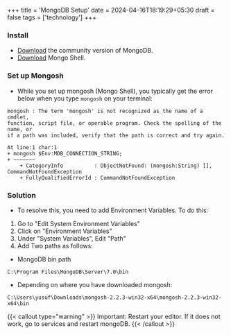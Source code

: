 +++
title = 'MongoDB Setup'
date = 2024-04-16T18:19:29+05:30
draft = false
tags = ['technology']
+++

### Install 

- [Download](https://www.mongodb.com/try/download/community) the community version of MongoDB. 
- [Download](https://www.mongodb.com/docs/mongodb-shell/) Mongo Shell. 

### Set up Mongosh

- While you set up mongosh (Mongo Shell), you typically get the error below when you type `mongosh` on your terminal:


```text
mongosh : The term 'mongosh' is not recognized as the name of a cmdlet,
function, script file, or operable program. Check the spelling of the name, or
if a path was included, verify that the path is correct and try again.

At line:1 char:1
+ mongosh $Env:MDB_CONNECTION_STRING;
+ ~~~~~~~
    + CategoryInfo          : ObjectNotFound: (mongosh:String) [], CommandNotFoundException
    + FullyQualifiedErrorId : CommandNotFoundException
```

### Solution

- To resolve this, you need to add Environment Variables. To do this: 

1. Go to "Edit System Environment Variables" 
2. Click on "Environment Variables" 
3. Under "System Variables", Edit "Path"
4. Add Two paths as follows:

- MongoDB bin path

`C:\Program Files\MongoDB\Server\7.0\bin`

- Depending on where you have downloaded mongosh:

`C:\Users\yusuf\Downloads\mongosh-2.2.3-win32-x64\mongosh-2.2.3-win32-x64\bin` 


{{< callout type="warning" >}}
 Important: Restart your editor. If it does not work, go to services and restart mongoDB.
{{< /callout >}}

